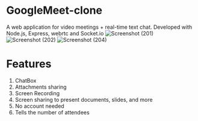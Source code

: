 # GoogleMeet-clone
A web application for video meetings + real-time text chat. Developed with Node.js, Express, webrtc and Socket.io
![Screenshot (201)](https://github.com/TanishaAgarwal1/GoogleMeet-clone/assets/91623019/6bb3e2c7-ec6a-4d68-8112-2030487bd372)
![Screenshot (202)](https://github.com/TanishaAgarwal1/GoogleMeet-clone/assets/91623019/a822b474-7574-46ff-be59-334f3cb36318)
![Screenshot (204)](https://github.com/TanishaAgarwal1/GoogleMeet-clone/assets/91623019/bed9fbbf-f44f-40a8-852b-b2a7cce7ef09)

# Features
1. ChatBox
2. Attachments sharing
3. Screen Recording
4. Screen sharing to present documents, slides, and more
5. No account needed
6. Tells the number of attendees




 
